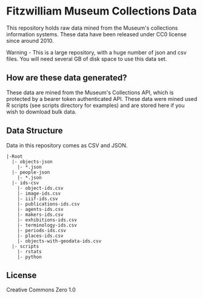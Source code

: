 # Fitzwilliam Museum Collections Data

This repository holds raw data mined from the Museum's collections information systems. These data have been released under CC0 license since around 2010.

Warning - This is a large repository, with a huge number of json and csv files. You will need several GB of disk space to use this data set.

## How are these data generated?

These data are mined from the Museum's Collections API, which is protected by a bearer token authenticated API. These data were mined used R scripts (see scripts directory for examples) and are stored here if you wish to download bulk data.

## Data Structure

Data in this repository comes as CSV and JSON.
```
|-Root
  |- objects-json
    |- *.json
  |- people-json  
    |- *.json
  |- ids-csv
    |- object-ids.csv
    |- image-ids.csv
    |- iiif-ids.csv
    |- publications-ids.csv
    |- agents-ids.csv
    |- makers-ids.csv
    |- exhibitions-ids.csv
    |- terminology-ids.csv
    |- periods-ids.csv
    |- places-ids.csv
    |- objects-with-geodata-ids.csv
  |- scripts
    |- rstats
    |- python
```

## License

Creative Commons Zero 1.0
